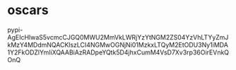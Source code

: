 # oscars

pypi-AgEIcHlwaS5vcmcCJGQ0MWU2MmVkLWRjYzYtNGM2ZS04YzVhLTYyZmJkMzY4MDdmNQACKlszLCI4NGMwOGNjNi01MzkxLTQyM2EtODU3Ny1iMDA1Y2FkODZlYmIiXQAABiAzRADpeYQtk5D4jhxCumM4VsD7Xv3rp36OirEVnkQOnQ
